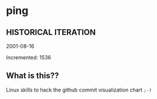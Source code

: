 # ping

## HISTORICAL ITERATION
2001-08-16

Incremented: 1536

## What is this?? 
Linux skills to hack the github commit visualization chart `;-)`
